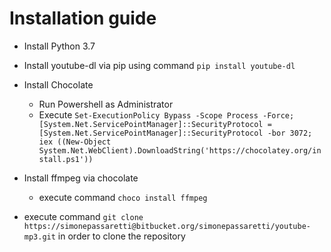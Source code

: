# Installation guide

- Install Python 3.7

- Install youtube-dl via pip using command ```pip install youtube-dl```


- Install Chocolate
    - Run Powershell as Administrator
    - Execute ```Set-ExecutionPolicy Bypass -Scope Process -Force; [System.Net.ServicePointManager]::SecurityProtocol = [System.Net.ServicePointManager]::SecurityProtocol -bor 3072; iex ((New-Object System.Net.WebClient).DownloadString('https://chocolatey.org/install.ps1'))```
- Install ffmpeg via chocolate
    - execute command ```choco install ffmpeg```

- execute command ```git clone https://simonepassaretti@bitbucket.org/simonepassaretti/youtube-mp3.git``` in order to clone the repository
